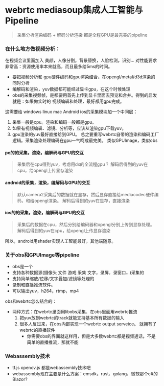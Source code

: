 # webrtc mediasoup集成人工智能与Pipeline
>采集分析渲染编码 + 解码分析渲染 都是全程GPU是最完美的pipeline

### 在什么地方做视频分析：

在视频会议里面加入 美颜，人像分割，背景替换，人脸检测，识别... 对性能要求非常高：资源使用率本来就高，而且最多给5ms的时间。
- 要把视频分析和 gpu硬件编码和gpu渲染结合，在opengl/metal/d3d渲染的同时分析
- 编解码和渲染，yuv数据都可能经过显卡gpu，在这个时候处理 
- obs的采集视频帧，是都要用首先上传到显卡里面去预览和合并。得到的启发就是：如果做实时的 视频编辑和处理，最好都用gpu完成。

这需要给 windows linux mac Android ios的采集模块加一个中间层：
1. 采集一般是cpu。渲染和编码一般都是gpu。
2. 如果有视频编辑、滤镜、分析等，应该从渲染gpu下载yuv。
3. gpu渲染的yuv最好直接给到GPU。
总之要重写webrtc自带的渲染和编码工厂逻辑。采集渲染处理编码在gpu一气呵成最完美。
类似GPUImage，类似obs

#### pc的的采集，渲染，编解码与GPU的交互
> 采集后在cpu得到yuv，考虑用dx的全流程gpu？
> 解码后得到的yuv在cpu，给opengl上传显存渲染


#### android的采集，渲染，编解码与GPU的交互
> 默认camera2采集后的数据就在显存，然后显存直接给mediacodec硬件编码，和给opengl渲染。
> 解码后得到的yuv在显存，直接渲染


#### ios的的采集，渲染，编解码与GPU的交互
> 采集后的数据在cpu，然后分别给编码器和opengl分别上传到显存处理。
> 解码后得到的yuv在cpu，给opengl上传显存渲染

所以，android用shader实现人工智能最好，其他端随意。

### 关于obs和GPUImage等pipeline
- obs是一个 
- 支持各种数据源(摄像头 文件 游戏 采集 文字，录屏，录窗口...)采集的 
- 支持简单缩放/位移/文字叠加/滤镜等处理的 
- 录制和直播推流软件。
- 可以输出yuv，h264，rtmp，mp4

obs和webrtc怎么结合的：
- 两种方式：在webrtc里面用libobs采集，在obs里面用webrtc推流
    1. 把yuv放到webrtc的track就能支持基本所有数据的输入
    2. 很多人反过来，在obs内部实现一个webrtc output serveice。 就拥有了webrtc的直播软件
        - 你需要obs的界面就这样用，但是大多数webrtc都是视频通话，不是简单的直播推流，那就不能


### Webassembly技术
- tf.js opencv.js 都是webassembly技术吧
- webassembly现在主要是什么方案：emsdk，rust，golang，微软那个c#的Blazor?

